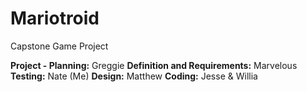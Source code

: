 # Mariotroid
Capstone Game Project

**Project - Planning:**  Greggie
**Definition and Requirements:**  Marvelous
**Testing:**  Nate (Me)
**Design:**  Matthew
**Coding:**  Jesse & Willia
